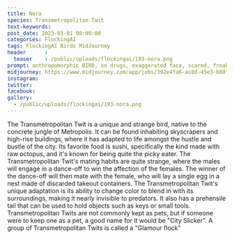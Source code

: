 ```yaml
---
title: Nora
species: Transmetropolitan Twit
text-keywords: 
post_date: 2023-03-01 00:00:00
categories: FlockingAI
tags: FlockingAI Birds MidJourney 
header      :
  teaser    : /public/uploads/flockingai/193-nora.png
prompt: anthropomorphic BIRD, on drugs, exaggerated face, scared, freaking out, transmetropolitan, transhumanist , gonzo , on a white background
midjourney: https://www.midjourney.com/app/jobs/392e4fa6-ac8d-45e3-b80f-093aab4cf7f0
instagram: 
twitter: 
facebook: 
gallery: 
  - /public/uploads/flockingai/193-nora.png
---
```


The Transmetropolitan Twit is a unique and strange bird, native to the concrete jungle of Metropolis. It can be found inhabiting skyscrapers and high-rise buildings, where it has adapted to life amongst the hustle and bustle of the city. Its favorite food is sushi, specifically the kind made with raw octopus, and it's known for being quite the picky eater. The Transmetropolitan Twit's mating habits are quite strange, where the males will engage in a dance-off to win the affection of the females. The winner of the dance-off will then mate with the female, who will lay a single egg in a nest made of discarded takeout containers. The Transmetropolitan Twit's unique adaptation is its ability to change color to blend in with its surroundings, making it nearly invisible to predators. It also has a prehensile tail that can be used to hold objects such as keys or small tools. Transmetropolitan Twits are not commonly kept as pets, but if someone were to keep one as a pet, a good name for it would be "City Slicker". A group of Transmetropolitan Twits is called a "Glamour flock"